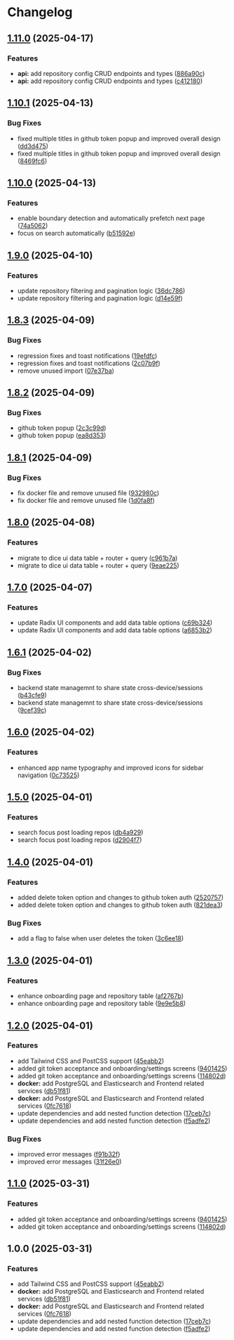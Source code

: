 # Changelog

## [1.11.0](https://github.com/unoplat/unoplat-code-confluence/compare/unoplat-code-confluence-frontend-v1.10.1...unoplat-code-confluence-frontend-v1.11.0) (2025-04-17)


### Features

* **api:** add repository config CRUD endpoints and types ([886a90c](https://github.com/unoplat/unoplat-code-confluence/commit/886a90c77424f0ed49d86493ce833afcdbffd190))
* **api:** add repository config CRUD endpoints and types ([c412180](https://github.com/unoplat/unoplat-code-confluence/commit/c412180a357b7ac8645fe2e50017e99120761ac3))

## [1.10.1](https://github.com/unoplat/unoplat-code-confluence/compare/unoplat-code-confluence-frontend-v1.10.0...unoplat-code-confluence-frontend-v1.10.1) (2025-04-13)


### Bug Fixes

* fixed multiple titles in github token popup and improved overall design ([dd3d475](https://github.com/unoplat/unoplat-code-confluence/commit/dd3d47575f1d7364adfa948abf433a0685d4de14))
* fixed multiple titles in github token popup and improved overall design ([8469fc6](https://github.com/unoplat/unoplat-code-confluence/commit/8469fc6ed6a2fd2c4978c4dd33a40e87b594cf02))

## [1.10.0](https://github.com/unoplat/unoplat-code-confluence/compare/unoplat-code-confluence-frontend-v1.9.0...unoplat-code-confluence-frontend-v1.10.0) (2025-04-13)


### Features

* enable boundary detection and automatically prefetch next page ([74a5062](https://github.com/unoplat/unoplat-code-confluence/commit/74a50628955877a87046cd97a40715b01173db3f))
* focus on search automatically ([b51592e](https://github.com/unoplat/unoplat-code-confluence/commit/b51592e61fdad1957b2e7b9cf26469b561f60e01))

## [1.9.0](https://github.com/unoplat/unoplat-code-confluence/compare/unoplat-code-confluence-frontend-v1.8.3...unoplat-code-confluence-frontend-v1.9.0) (2025-04-10)


### Features

* update repository filtering and pagination logic ([36dc786](https://github.com/unoplat/unoplat-code-confluence/commit/36dc78666d4074dc36f319674515a43670e8c3ea))
* update repository filtering and pagination logic ([d14e59f](https://github.com/unoplat/unoplat-code-confluence/commit/d14e59fd465cf849d6c491a1fd854ddb4d403b65))

## [1.8.3](https://github.com/unoplat/unoplat-code-confluence/compare/unoplat-code-confluence-frontend-v1.8.2...unoplat-code-confluence-frontend-v1.8.3) (2025-04-09)


### Bug Fixes

* regression fixes and toast notifications ([19efdfc](https://github.com/unoplat/unoplat-code-confluence/commit/19efdfc1e147ce0e5cdc90115e63daeb4f7f5db9))
* regression fixes and toast notifications ([2c07b9f](https://github.com/unoplat/unoplat-code-confluence/commit/2c07b9f180c5b89a190e1c73c1488a4a83923a85))
* remove unused import ([07e37ba](https://github.com/unoplat/unoplat-code-confluence/commit/07e37bac4f4be75150e6d6fda5e68e62d8e272c6))

## [1.8.2](https://github.com/unoplat/unoplat-code-confluence/compare/unoplat-code-confluence-frontend-v1.8.1...unoplat-code-confluence-frontend-v1.8.2) (2025-04-09)


### Bug Fixes

* github token popup ([2c3c99d](https://github.com/unoplat/unoplat-code-confluence/commit/2c3c99da6f1c6e8f47f62fdf65b3ecfff23c5885))
* github token popup ([ea8d353](https://github.com/unoplat/unoplat-code-confluence/commit/ea8d353b1e549b4b0fc64608d99d469ffa8d66c8))

## [1.8.1](https://github.com/unoplat/unoplat-code-confluence/compare/unoplat-code-confluence-frontend-v1.8.0...unoplat-code-confluence-frontend-v1.8.1) (2025-04-09)


### Bug Fixes

* fix docker file and remove unused file ([932980c](https://github.com/unoplat/unoplat-code-confluence/commit/932980c3760bb3529fa878bca46979042df90a95))
* fix docker file and remove unused file ([1d0fa8f](https://github.com/unoplat/unoplat-code-confluence/commit/1d0fa8fee0cdf13b75e26fe0e8779e897e113fb6))

## [1.8.0](https://github.com/unoplat/unoplat-code-confluence/compare/unoplat-code-confluence-frontend-v1.7.0...unoplat-code-confluence-frontend-v1.8.0) (2025-04-08)


### Features

* migrate to dice ui data table + router  + query ([c961b7a](https://github.com/unoplat/unoplat-code-confluence/commit/c961b7a49d8a7f0448d76efc36764cc8fbcdd8d2))
* migrate to dice ui data table + router  + query ([9eae225](https://github.com/unoplat/unoplat-code-confluence/commit/9eae2255881913201cad76cdb598fc84b3cf27b6))

## [1.7.0](https://github.com/unoplat/unoplat-code-confluence/compare/unoplat-code-confluence-frontend-v1.6.1...unoplat-code-confluence-frontend-v1.7.0) (2025-04-07)


### Features

* update Radix UI components and add data table options ([c69b324](https://github.com/unoplat/unoplat-code-confluence/commit/c69b324df0766d1dfe6bb25d087dc66d3446e713))
* update Radix UI components and add data table options ([a6853b2](https://github.com/unoplat/unoplat-code-confluence/commit/a6853b2ee15fa0cf8123b91e59461896120f731e))

## [1.6.1](https://github.com/unoplat/unoplat-code-confluence/compare/unoplat-code-confluence-frontend-v1.6.0...unoplat-code-confluence-frontend-v1.6.1) (2025-04-02)


### Bug Fixes

* backend state managemnt to share state cross-device/sessions ([b43cfe9](https://github.com/unoplat/unoplat-code-confluence/commit/b43cfe9815f0d20212c771381b613c61c7614704))
* backend state managemnt to share state cross-device/sessions ([9cef39c](https://github.com/unoplat/unoplat-code-confluence/commit/9cef39c0728671df3261d0edab27be54f7dc3330))

## [1.6.0](https://github.com/unoplat/unoplat-code-confluence/compare/unoplat-code-confluence-frontend-v1.5.0...unoplat-code-confluence-frontend-v1.6.0) (2025-04-02)


### Features

* enhanced app name typography and improved icons for sidebar navigation ([0c73525](https://github.com/unoplat/unoplat-code-confluence/commit/0c7352504814ffb3948b382a0159388f3c90fb8b))

## [1.5.0](https://github.com/unoplat/unoplat-code-confluence/compare/unoplat-code-confluence-frontend-v1.4.0...unoplat-code-confluence-frontend-v1.5.0) (2025-04-01)


### Features

* search focus post loading repos ([db4a929](https://github.com/unoplat/unoplat-code-confluence/commit/db4a929016551429a31b7781749978fb4c795c47))
* search focus post loading repos ([d2904f7](https://github.com/unoplat/unoplat-code-confluence/commit/d2904f77a3eb3f9f85b1fa0868945d67506653e8))

## [1.4.0](https://github.com/unoplat/unoplat-code-confluence/compare/unoplat-code-confluence-frontend-v1.3.0...unoplat-code-confluence-frontend-v1.4.0) (2025-04-01)


### Features

* added delete token option and changes to github token auth ([2520757](https://github.com/unoplat/unoplat-code-confluence/commit/252075781258da63eb698e990dfe8e38fc6ff27c))
* added delete token option and changes to github token auth ([821dea3](https://github.com/unoplat/unoplat-code-confluence/commit/821dea3a8a74217d30dd7b732c5fad1a65bc3539))


### Bug Fixes

* add a flag to false when user deletes the token ([3c6ee18](https://github.com/unoplat/unoplat-code-confluence/commit/3c6ee18725094bb7d3e9cbc1719f4961a6a6a43e))

## [1.3.0](https://github.com/unoplat/unoplat-code-confluence/compare/unoplat-code-confluence-frontend-v1.2.0...unoplat-code-confluence-frontend-v1.3.0) (2025-04-01)


### Features

* enhance onboarding page and repository table ([af2767b](https://github.com/unoplat/unoplat-code-confluence/commit/af2767b5418571c74082e2529501188048cf2e21))
* enhance onboarding page and repository table ([9e9e5b8](https://github.com/unoplat/unoplat-code-confluence/commit/9e9e5b85d40e0bca91cc121f8f3eed8722bcb23f))

## [1.2.0](https://github.com/unoplat/unoplat-code-confluence/compare/unoplat-code-confluence-frontend-v1.1.0...unoplat-code-confluence-frontend-v1.2.0) (2025-04-01)


### Features

* add Tailwind CSS and PostCSS support ([45eabb2](https://github.com/unoplat/unoplat-code-confluence/commit/45eabb2f1381e2965ccf59ff5ae690bcd0c38d03))
* added git token acceptance and onboarding/settings screens ([9401425](https://github.com/unoplat/unoplat-code-confluence/commit/9401425ba0795805a6d634ee11a855008c08c2e8))
* added git token acceptance and onboarding/settings screens ([114802d](https://github.com/unoplat/unoplat-code-confluence/commit/114802d8659171d9a192e2429409aa325b831be2))
* **docker:** add PostgreSQL and Elasticsearch and Frontend related services ([db51f81](https://github.com/unoplat/unoplat-code-confluence/commit/db51f81269dd1a842782597dec274e6b80ecb683))
* **docker:** add PostgreSQL and Elasticsearch and Frontend related services ([0fc7618](https://github.com/unoplat/unoplat-code-confluence/commit/0fc761826125c9ae5aa0c8a47cbd09ef4125129c))
* update dependencies and add nested function detection ([17ceb7c](https://github.com/unoplat/unoplat-code-confluence/commit/17ceb7c0b176caf71da66b5ce0b0e45ef7e6a63e))
* update dependencies and add nested function detection ([f5adfe2](https://github.com/unoplat/unoplat-code-confluence/commit/f5adfe2eff9efafc92dfd72d97025e52392d6777))


### Bug Fixes

* improved error messages ([f91b32f](https://github.com/unoplat/unoplat-code-confluence/commit/f91b32f22b0963777236769490363b3a644ffa1c))
* improved error messages ([31f26e0](https://github.com/unoplat/unoplat-code-confluence/commit/31f26e0704955d34f5bfb934791e40f8230f0e4d))

## [1.1.0](https://github.com/unoplat/unoplat-code-confluence/compare/unoplat-code-confluence-frontend-v1.0.0...unoplat-code-confluence-frontend-v1.1.0) (2025-03-31)


### Features

* added git token acceptance and onboarding/settings screens ([9401425](https://github.com/unoplat/unoplat-code-confluence/commit/9401425ba0795805a6d634ee11a855008c08c2e8))
* added git token acceptance and onboarding/settings screens ([114802d](https://github.com/unoplat/unoplat-code-confluence/commit/114802d8659171d9a192e2429409aa325b831be2))

## 1.0.0 (2025-03-31)


### Features

* add Tailwind CSS and PostCSS support ([45eabb2](https://github.com/unoplat/unoplat-code-confluence/commit/45eabb2f1381e2965ccf59ff5ae690bcd0c38d03))
* **docker:** add PostgreSQL and Elasticsearch and Frontend related services ([db51f81](https://github.com/unoplat/unoplat-code-confluence/commit/db51f81269dd1a842782597dec274e6b80ecb683))
* **docker:** add PostgreSQL and Elasticsearch and Frontend related services ([0fc7618](https://github.com/unoplat/unoplat-code-confluence/commit/0fc761826125c9ae5aa0c8a47cbd09ef4125129c))
* update dependencies and add nested function detection ([17ceb7c](https://github.com/unoplat/unoplat-code-confluence/commit/17ceb7c0b176caf71da66b5ce0b0e45ef7e6a63e))
* update dependencies and add nested function detection ([f5adfe2](https://github.com/unoplat/unoplat-code-confluence/commit/f5adfe2eff9efafc92dfd72d97025e52392d6777))
